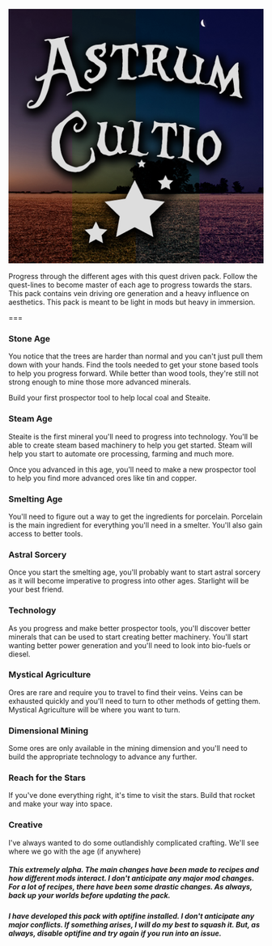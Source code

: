 ![Astrum Cultio](Logo.png)

Progress through the different ages with this quest driven pack.  Follow the quest-lines to become master of each age to progress towards the stars.  This pack contains vein driving ore generation and a heavy influence on aesthetics.  This pack is meant to be light in mods but heavy in immersion. 

===

### Stone Age

You notice that the trees are harder than normal and you can't just pull them down with your hands.  Find the tools needed to get your stone based tools to help you progress forward.  While better than wood tools, they're still not strong enough to mine those  more advanced minerals.

Build your first prospector tool to help local coal and Steaite.

### Steam Age

Steaite is the first mineral you'll need to progress into technology.  You'll be able to create steam based machinery to help you get started. Steam will help you start to automate ore processing, farming and much more.

Once you advanced in this age, you'll need to make a new prospector tool to help you find more advanced ores like tin and copper.

### Smelting Age

You'll need to figure out a way to get the ingredients for porcelain.  Porcelain is the main ingredient for everything you'll need in a smelter.  You'll also gain access to better tools.

### Astral Sorcery

Once you start the smelting age, you'll probably want to start astral sorcery as it will become imperative to progress into other ages. Starlight will be your best friend.

### Technology

As you progress and make better prospector tools, you'll discover better minerals that can be used to start creating better machinery.  You'll start wanting better power generation and you'll need to look into bio-fuels or diesel. 

### Mystical Agriculture

Ores are rare and require you to travel to find their veins.  Veins can be exhausted quickly and you'll need to turn to other methods of getting them.  Mystical Agriculture will be where you want to turn.

### Dimensional Mining

Some ores are only available in the mining dimension and you'll need to build the appropriate technology to advance any further.

### Reach for the Stars

If you've done everything right, it's time to visit the stars.  Build that rocket and make your way into space.

### Creative

I've always wanted to do some outlandishly complicated crafting.  We'll see where we go with the age (if anywhere)

##### This extremely alpha.  The main changes have been made to recipes and how different mods interact.  I don't anticipate any major mod changes.  For a lot of recipes, there have been some drastic changes.  As always, back up your worlds before updating the pack.

##### I have developed this pack with optifine installed.  I don't anticipate any major conflicts.  If something arises, I will do my best to squash it.  But, as always, disable optifine and try again if you run into an issue.
